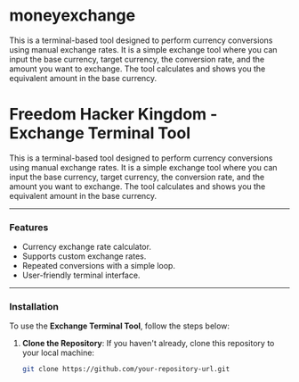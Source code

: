 # moneyexchange
This is a terminal-based tool designed to perform currency conversions using manual exchange rates. It is a simple exchange tool where you can input the base currency, target currency, the conversion rate, and the amount you want to exchange. The tool calculates and shows you the equivalent amount in the base currency.


# **Freedom Hacker Kingdom - Exchange Terminal Tool**

This is a terminal-based tool designed to perform currency conversions using manual exchange rates. It is a simple exchange tool where you can input the base currency, target currency, the conversion rate, and the amount you want to exchange. The tool calculates and shows you the equivalent amount in the base currency.

---

### **Features**
- Currency exchange rate calculator.
- Supports custom exchange rates.
- Repeated conversions with a simple loop.
- User-friendly terminal interface.

---

### **Installation**
To use the **Exchange Terminal Tool**, follow the steps below:

1. **Clone the Repository**:
   If you haven't already, clone this repository to your local machine:
   ```bash
   git clone https://github.com/your-repository-url.git
